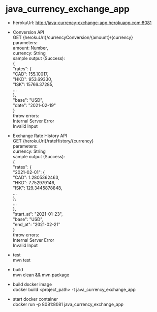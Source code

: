 # java_currency_exchange_app
- herokuUrl: http://java-currency-exchange-app.herokuapp.com:8081
- Conversion API<br/>
GET {herokuUrl}/currencyConversion/{amount}/{currency}<br/>
parameters: <br/>
amount: Number,<br/>
currency: String<br/>
sample output (Success):<br/>
{<br/>
    "rates": {<br/>
        "CAD": 155.10017,<br/>
        "HKD": 953.69330,<br/>
        "ISK": 15766.37285,<br/>
        ...<br/>
    },<br/>
    "base": "USD",<br/>
    "date": "2021-02-19"<br/>
}<br/>
throw errors:<br/>
Internal Server Error<br/>
Invalid Input<br/>

- Exchange Rate History API<br/>
GET {herokuUrl}/rateHistory/{currency}<br/>
parameters: <br/>
currency: String<br/>
sample output (Success):<br/>
{<br/>
    "rates": {<br/>
        "2021-02-01": {<br/>
            "CAD": 1.2805362463,<br/>
            "HKD": 7.752979146,<br/>
            "ISK": 129.3445878848,<br/>
            ...<br/>
        },<br/>
        ...<br/>
    },<br/>
    "start_at": "2021-01-23",<br/>
    "base": "USD",<br/>
    "end_at": "2021-02-21"<br/>
}<br/>
throw errors:<br/>
Internal Server Error<br/>
Invalid Input<br/>

- test<br/>
mvn test<br/>

- build<br/>
mvn clean && mvn package<br/>

- build docker image<br/>
docker build <project_path> -t java_currency_exchange_app<br/>

- start docker container<br/>
docker run -p 8081:8081 java_currency_exchange_app<br/>
